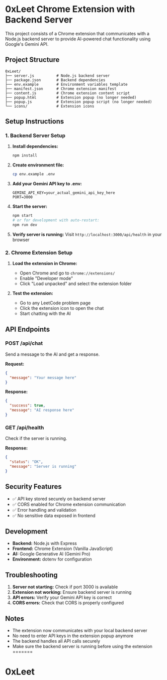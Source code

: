 
# 0xLeet Chrome Extension with Backend Server

This project consists of a Chrome extension that communicates with a Node.js backend server to provide AI-powered chat functionality using Google's Gemini API.

## Project Structure

```
0xLeet/
├── server.js          # Node.js backend server
├── package.json       # Backend dependencies
├── env.example        # Environment variables template
├── manifest.json      # Chrome extension manifest
├── content.js         # Chrome extension content script
├── popup.html         # Extension popup (no longer needed)
├── popup.js           # Extension popup script (no longer needed)
└── icons/             # Extension icons
```

## Setup Instructions

### 1. Backend Server Setup

1. **Install dependencies:**
   ```bash
   npm install
   ```

2. **Create environment file:**
   ```bash
   cp env.example .env
   ```

3. **Add your Gemini API key to .env:**
   ```
   GEMINI_API_KEY=your_actual_gemini_api_key_here
   PORT=3000
   ```

4. **Start the server:**
   ```bash
   npm start
   # or for development with auto-restart:
   npm run dev
   ```

5. **Verify server is running:**
   Visit `http://localhost:3000/api/health` in your browser

### 2. Chrome Extension Setup

1. **Load the extension in Chrome:**
   - Open Chrome and go to `chrome://extensions/`
   - Enable "Developer mode"
   - Click "Load unpacked" and select the extension folder

2. **Test the extension:**
   - Go to any LeetCode problem page
   - Click the extension icon to open the chat
   - Start chatting with the AI

## API Endpoints

### POST /api/chat
Send a message to the AI and get a response.

**Request:**
```json
{
  "message": "Your message here"
}
```

**Response:**
```json
{
  "success": true,
  "message": "AI response here"
}
```

### GET /api/health
Check if the server is running.

**Response:**
```json
{
  "status": "OK",
  "message": "Server is running"
}
```

## Security Features

- ✅ API key stored securely on backend server
- ✅ CORS enabled for Chrome extension communication
- ✅ Error handling and validation
- ✅ No sensitive data exposed in frontend

## Development

- **Backend:** Node.js with Express
- **Frontend:** Chrome Extension (Vanilla JavaScript)
- **AI:** Google Generative AI (Gemini Pro)
- **Environment:** dotenv for configuration

## Troubleshooting

1. **Server not starting:** Check if port 3000 is available
2. **Extension not working:** Ensure backend server is running
3. **API errors:** Verify your Gemini API key is correct
4. **CORS errors:** Check that CORS is properly configured

## Notes

- The extension now communicates with your local backend server
- No need to enter API keys in the extension popup anymore
- The backend handles all API calls securely
- Make sure the backend server is running before using the extension 
=======
# 0xLeet

